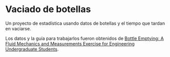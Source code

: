 # Vaciado de botellas

Un proyecto de estadística usando datos de botellas y el tiempo que tardan en vaciarse. 

Los datos y la guía para trabajarlos fueron obtenidos de [Bottle Emptying: A Fluid Mechanics and Measurements Exercise for Engineering Undergraduate Students](https://www.mdpi.com/2311-5521/4/4/183/htm).

